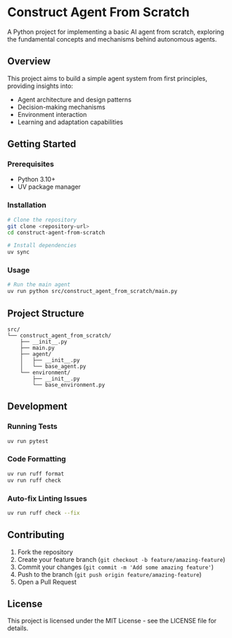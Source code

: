 # Construct Agent From Scratch

A Python project for implementing a basic AI agent from scratch, exploring the fundamental concepts and mechanisms behind autonomous agents.

## Overview

This project aims to build a simple agent system from first principles, providing insights into:

- Agent architecture and design patterns
- Decision-making mechanisms
- Environment interaction
- Learning and adaptation capabilities

## Getting Started

### Prerequisites

- Python 3.10+
- UV package manager

### Installation

```bash
# Clone the repository
git clone <repository-url>
cd construct-agent-from-scratch

# Install dependencies
uv sync
```

### Usage

```bash
# Run the main agent
uv run python src/construct_agent_from_scratch/main.py
```

## Project Structure

```
src/
└── construct_agent_from_scratch/
    ├── __init__.py
    ├── main.py
    ├── agent/
    │   ├── __init__.py
    │   └── base_agent.py
    └── environment/
        ├── __init__.py
        └── base_environment.py
```

## Development

### Running Tests

```bash
uv run pytest
```

### Code Formatting

```bash
uv run ruff format
uv run ruff check
```

### Auto-fix Linting Issues

```bash
uv run ruff check --fix
```

## Contributing

1. Fork the repository
2. Create your feature branch (`git checkout -b feature/amazing-feature`)
3. Commit your changes (`git commit -m 'Add some amazing feature'`)
4. Push to the branch (`git push origin feature/amazing-feature`)
5. Open a Pull Request

## License

This project is licensed under the MIT License - see the LICENSE file for details.